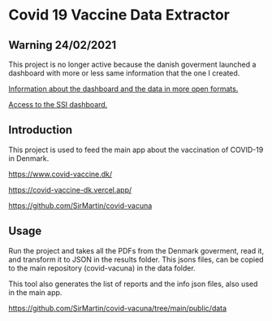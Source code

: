 # Covid 19 Vaccine Data Extractor

## Warning 24/02/2021
This project is no longer active because the danish goverment launched a dashboard with more or less same information that the one I created.

[Information about the dashboard and the data in more open formats.](https://covid19.ssi.dk/overvagningsdata/vaccinationstilslutning)

[Access to the SSI dashboard.](https://experience.arcgis.com/experience/1c7ff08f6cef4e2784df7532d16312f1)

## Introduction

This project is used to feed the main app about the vaccination of COVID-19 in Denmark.

https://www.covid-vaccine.dk/

https://covid-vaccine-dk.vercel.app/

https://github.com/SirMartin/covid-vacuna

## Usage

Run the project and takes all the PDFs from the Denmark goverment, read it, and transform it to JSON in the results folder. This jsons files, can be copied to the main repository (covid-vacuna)
in the data folder.

This tool also generates the list of reports and the info json files, also used in the main app.

https://github.com/SirMartin/covid-vacuna/tree/main/public/data
